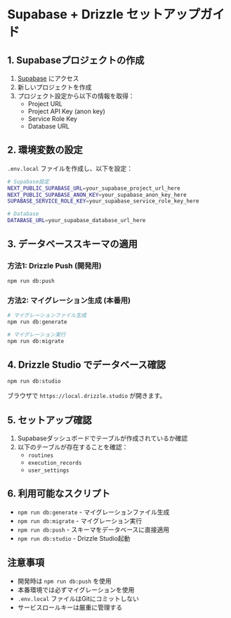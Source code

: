 # Supabase + Drizzle セットアップガイド

## 1. Supabaseプロジェクトの作成

1. [Supabase](https://supabase.com) にアクセス
2. 新しいプロジェクトを作成
3. プロジェクト設定から以下の情報を取得：
   - Project URL
   - Project API Key (anon key)
   - Service Role Key
   - Database URL

## 2. 環境変数の設定

`.env.local` ファイルを作成し、以下を設定：

```bash
# Supabase設定
NEXT_PUBLIC_SUPABASE_URL=your_supabase_project_url_here
NEXT_PUBLIC_SUPABASE_ANON_KEY=your_supabase_anon_key_here
SUPABASE_SERVICE_ROLE_KEY=your_supabase_service_role_key_here

# Database
DATABASE_URL=your_supabase_database_url_here
```

## 3. データベーススキーマの適用

### 方法1: Drizzle Push (開発用)
```bash
npm run db:push
```

### 方法2: マイグレーション生成 (本番用)
```bash
# マイグレーションファイル生成
npm run db:generate

# マイグレーション実行
npm run db:migrate
```

## 4. Drizzle Studio でデータベース確認

```bash
npm run db:studio
```

ブラウザで `https://local.drizzle.studio` が開きます。

## 5. セットアップ確認

1. Supabaseダッシュボードでテーブルが作成されているか確認
2. 以下のテーブルが存在することを確認：
   - `routines`
   - `execution_records`
   - `user_settings`

## 6. 利用可能なスクリプト

- `npm run db:generate` - マイグレーションファイル生成
- `npm run db:migrate` - マイグレーション実行
- `npm run db:push` - スキーマをデータベースに直接適用
- `npm run db:studio` - Drizzle Studio起動

## 注意事項

- 開発時は `npm run db:push` を使用
- 本番環境では必ずマイグレーションを使用
- `.env.local` ファイルはGitにコミットしない
- サービスロールキーは厳重に管理する